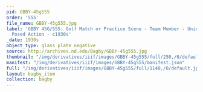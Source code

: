 ```yaml
---
pid: GBBY-45g555
order: '555'
file_name: GBBY-45g555.jpg
label: 'GBBY 45G/555: Golf Match or Practice Scene - Team Member - Unidentified -
  Posed Action - c1930s'
_date: 1930s
object_type: glass plate negative
source: http://archives.nd.edu/Bagby/GBBY-45g555.jpg
thumbnail: "/img/derivatives/iiif/images/GBBY-45g555/full/250,/0/default.jpg"
manifest: "/img/derivatives/iiif/images/GBBY-45g555/manifest.json"
full: "/img/derivatives/iiif/images/GBBY-45g555/full/1140,/0/default.jpg"
layout: bagby_item
collection: bagby
---
```

